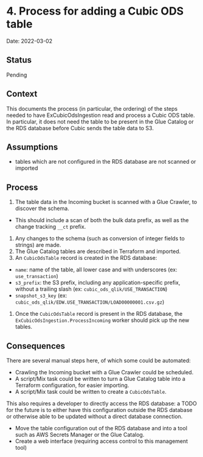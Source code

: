 # 4. Process for adding a Cubic ODS table

Date: 2022-03-02

## Status

Pending

## Context

This documents the process (in particular, the ordering) of the steps needed to
have ExCubicOdsIngestion read and process a Cubic ODS table. In particular, it
does not need the table to be present in the Glue Catalog or the RDS database
before Cubic sends the table data to S3.

## Assumptions

- tables which are not configured in the RDS database are not scanned or imported

## Process

1. The table data in the Incoming bucket is scanned with a Glue Crawler, to discover the schema.
  - This should include a scan of both the bulk data prefix, as well as the change tracking `__ct` prefix.
1. Any changes to the schema (such as conversion of integer fields to strings) are made.
1. The Glue Catalog tables are described in Terraform and imported.
1. An `CubicOdsTable` record is created in the RDS database:
  - `name`: name of the table, all lower case and with underscores (ex: `use_transaction`)
  - `s3_prefix`: the S3 prefix, including any application-specific prefix, without a trailing slash (ex: `cubic_ods_qlik/USE_TRANSACTION`)
  - `snapshot_s3_key` (ex: `cubic_ods_qlik/EDW.USE_TRANSACTION/LOAD00000001.csv.gz`)
1. Once the `CubicOdsTable` record is present in the RDS database, the `ExCubicOdsIngestion.ProcessIncoming` worker should pick up the new tables.

## Consequences

There are several manual steps here, of which some could be automated:

- Crawling the Incoming bucket with a Glue Crawler could be scheduled.
- A script/Mix task could be written to turn a Glue Catalog table into a Terraform configuration, for easier importing.
- A script/Mix task could be written to create a `CubicOdsTable`.

This also requires a developer to directly access the RDS database: a TODO for
the future is to either have this configuration outside the RDS database or
otherwise able to be updated without a direct database connection.

- Move the table configuration out of the RDS database and into a tool such as AWS Secrets Manager or the Glue Catalog.
- Create a web interface (requiring access control to this management tool)
